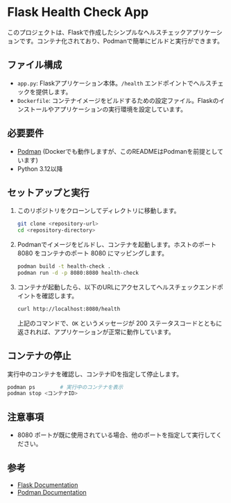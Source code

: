 # Flask Health Check App

このプロジェクトは、Flaskで作成したシンプルなヘルスチェックアプリケーションです。コンテナ化されており、Podmanで簡単にビルドと実行ができます。

## ファイル構成

- `app.py`: Flaskアプリケーション本体。`/health` エンドポイントでヘルスチェックを提供します。
- `Dockerfile`: コンテナイメージをビルドするための設定ファイル。Flaskのインストールやアプリケーションの実行環境を設定しています。

## 必要要件

- [Podman](https://podman.io/) (Dockerでも動作しますが、このREADMEはPodmanを前提としています)
- Python 3.12以降

## セットアップと実行

1. このリポジトリをクローンしてディレクトリに移動します。

   ```bash
   git clone <repository-url>
   cd <repository-directory>
   ```

2. Podmanでイメージをビルドし、コンテナを起動します。ホストのポート 8080 をコンテナのポート 8080 にマッピングします。

   ```bash
   podman build -t health-check .
   podman run -d -p 8080:8080 health-check
   ```

3. コンテナが起動したら、以下のURLにアクセスしてヘルスチェックエンドポイントを確認します。

   ```bash
   curl http://localhost:8080/health
   ```

   上記のコマンドで、`OK` というメッセージが 200 ステータスコードとともに返されれば、アプリケーションが正常に動作しています。

## コンテナの停止

実行中のコンテナを確認し、コンテナIDを指定して停止します。

```bash
podman ps        # 実行中のコンテナを表示
podman stop <コンテナID>
```

## 注意事項

- 8080 ポートが既に使用されている場合、他のポートを指定して実行してください。

## 参考

- [Flask Documentation](https://flask.palletsprojects.com/)
- [Podman Documentation](https://podman.io/)

